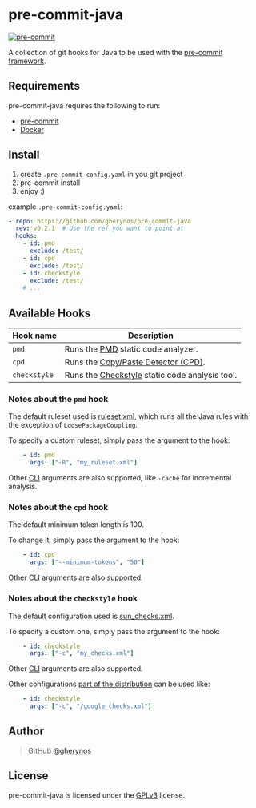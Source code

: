 # pre-commit-java

[![pre-commit](https://img.shields.io/badge/pre--commit-enabled-brightgreen?logo=pre-commit&logoColor=white)](https://github.com/gherynos/pre-commit-java)

A collection of git hooks for Java to be used with the [pre-commit framework](http://pre-commit.com).

## Requirements

pre-commit-java requires the following to run:

* [pre-commit](http://pre-commit.com)
* [Docker](https://www.docker.com)

## Install

1. create `.pre-commit-config.yaml` in you git project
2. pre-commit install
3. enjoy :)

example `.pre-commit-config.yaml`:

```yaml
- repo: https://github.com/gherynos/pre-commit-java
  rev: v0.2.1  # Use the ref you want to point at
  hooks:
    - id: pmd
      exclude: /test/
    - id: cpd
      exclude: /test/
    - id: checkstyle
      exclude: /test/
    # ...
```

## Available Hooks

| Hook name       | Description                                                                                        |
| --------------- | -------------------------------------------------------------------------------------------------- |
| `pmd`           | Runs the [PMD](https://pmd.github.io) static code analyzer.                                        |
| `cpd`           | Runs the [Copy/Paste Detector (CPD)](https://pmd.github.io/pmd-6.22.0/pmd_userdocs_cpd.html).      |
| `checkstyle`    | Runs the [Checkstyle](https://checkstyle.sourceforge.io) static code analysis tool.                |

### Notes about the `pmd` hook

The default ruleset used is [ruleset.xml](https://github.com/gherynos/pre-commit-java/blob/master/ruleset.xml), which runs all the Java rules with the exception of `LoosePackageCoupling`.

To specify a custom ruleset, simply pass the argument to the hook:

```yaml
    - id: pmd
      args: ["-R", "my_ruleset.xml"]
```

Other [CLI](https://pmd.github.io/latest/pmd_userdocs_cli_reference.html#options) arguments are also supported, like `-cache` for incremental analysis.

### Notes about the `cpd` hook

The default minimum token length is 100.

To change it, simply pass the argument to the hook:

```yaml
    - id: cpd
      args: ["--minimum-tokens", "50"]
```

Other [CLI](https://pmd.github.io/latest/pmd_userdocs_cpd.html#cli-usage) arguments are also supported.

### Notes about the `checkstyle` hook

The default configuration used is [sun_checks.xml](https://github.com/checkstyle/checkstyle/blob/master/src/main/resources/sun_checks.xml).

To specify a custom one, simply pass the argument to the hook:

```yaml
    - id: checkstyle
      args: ["-c", "my_checks.xml"]
```

Other [CLI](https://checkstyle.org/cmdline.html) arguments are also supported.

Other configurations [part of the distribution](https://github.com/checkstyle/checkstyle/tree/master/src/main/resources) can be used like:

```yaml
    - id: checkstyle
      args: ["-c", "/google_checks.xml"]
```

## Author

> GitHub [@gherynos](https://github.com/gherynos)

## License

pre-commit-java is licensed under the [GPLv3](https://github.com/gherynos/pre-commit-java/blob/master/LICENSE) license.
